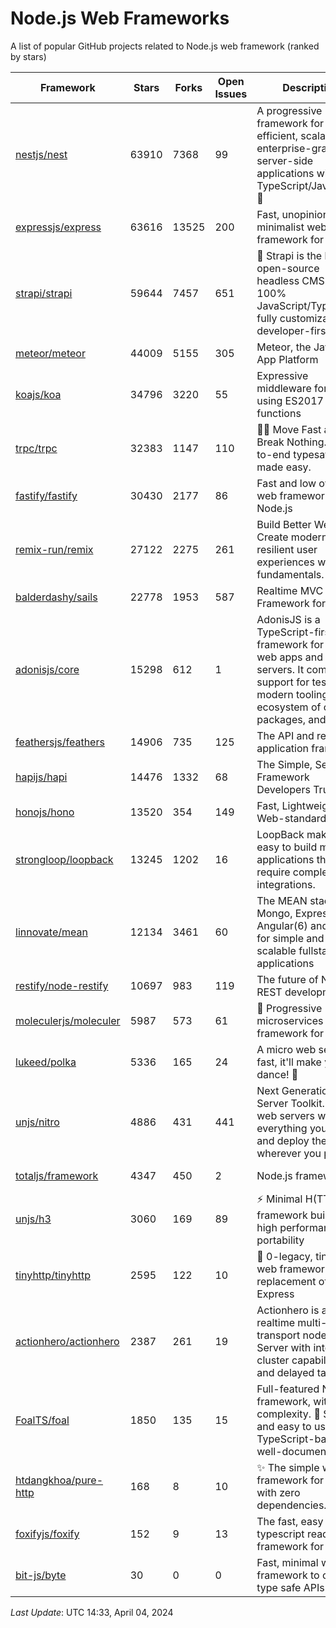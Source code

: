 # Node.js Web Frameworks
A list of popular GitHub projects related to Node.js web framework (ranked by stars)


| Framework | Stars | Forks | Open Issues | Description | Last Update | License |
| --------- | ----- | ----- | ----------- | ----------- | ----------- | ------- |
| [nestjs/nest](https://github.com/nestjs/nest) | 63910 | 7368 | 99 | A progressive Node.js framework for building efficient, scalable, and enterprise-grade server-side applications with TypeScript/JavaScript 🚀 | March 28, 2024 | MIT License |
| [expressjs/express](https://github.com/expressjs/express) | 63616 | 13525 | 200 | Fast, unopinionated, minimalist web framework for node. | April 04, 2024 | MIT License |
| [strapi/strapi](https://github.com/strapi/strapi) | 59644 | 7457 | 651 | 🚀 Strapi is the leading open-source headless CMS. It’s 100% JavaScript/TypeScript, fully customizable and developer-first. | April 04, 2024 | Other |
| [meteor/meteor](https://github.com/meteor/meteor) | 44009 | 5155 | 305 | Meteor, the JavaScript App Platform | April 02, 2024 | Other |
| [koajs/koa](https://github.com/koajs/koa) | 34796 | 3220 | 55 | Expressive middleware for node.js using ES2017 async functions | March 30, 2024 | MIT License |
| [trpc/trpc](https://github.com/trpc/trpc) | 32383 | 1147 | 110 | 🧙‍♀️  Move Fast and Break Nothing. End-to-end typesafe APIs made easy.  | April 03, 2024 | MIT License |
| [fastify/fastify](https://github.com/fastify/fastify) | 30430 | 2177 | 86 | Fast and low overhead web framework, for Node.js | April 03, 2024 | Other |
| [remix-run/remix](https://github.com/remix-run/remix) | 27122 | 2275 | 261 | Build Better Websites. Create modern, resilient user experiences with web fundamentals. | April 02, 2024 | MIT License |
| [balderdashy/sails](https://github.com/balderdashy/sails) | 22778 | 1953 | 587 | Realtime MVC Framework for Node.js | March 15, 2024 | MIT License |
| [adonisjs/core](https://github.com/adonisjs/core) | 15298 | 612 | 1 | AdonisJS is a TypeScript-first web framework for building web apps and API servers. It comes with support for testing, modern tooling, an ecosystem of official packages, and more. | March 31, 2024 | MIT License |
| [feathersjs/feathers](https://github.com/feathersjs/feathers) | 14906 | 735 | 125 | The API and real-time application framework | March 13, 2024 | MIT License |
| [hapijs/hapi](https://github.com/hapijs/hapi) | 14476 | 1332 | 68 | The Simple, Secure Framework Developers Trust | April 03, 2024 | Other |
| [honojs/hono](https://github.com/honojs/hono) | 13520 | 354 | 149 | Fast, Lightweight, Web-standards | April 03, 2024 | MIT License |
| [strongloop/loopback](https://github.com/strongloop/loopback) | 13245 | 1202 | 16 | LoopBack makes it easy to build modern applications that require complex integrations. | March 06, 2021 | Other |
| [linnovate/mean](https://github.com/linnovate/mean) | 12134 | 3461 | 60 | The MEAN stack uses Mongo, Express, Angular(6) and Node for simple and scalable fullstack js applications | July 09, 2023 |  |
| [restify/node-restify](https://github.com/restify/node-restify) | 10697 | 983 | 119 | The future of Node.js REST development | January 27, 2024 | MIT License |
| [moleculerjs/moleculer](https://github.com/moleculerjs/moleculer) | 5987 | 573 | 61 | :rocket: Progressive microservices framework for Node.js | April 02, 2024 | MIT License |
| [lukeed/polka](https://github.com/lukeed/polka) | 5336 | 165 | 24 | A micro web server so fast, it'll make you dance! :dancers: | January 21, 2024 | MIT License |
| [unjs/nitro](https://github.com/unjs/nitro) | 4886 | 431 | 441 | Next Generation Server Toolkit. Create web servers with everything you need and deploy them wherever you prefer. | April 04, 2024 | MIT License |
| [totaljs/framework](https://github.com/totaljs/framework) | 4347 | 450 | 2 | Node.js framework | March 22, 2024 | Other |
| [unjs/h3](https://github.com/unjs/h3) | 3060 | 169 | 89 | ⚡️ Minimal H(TTP) framework built for high performance and portability  | March 23, 2024 | MIT License |
| [tinyhttp/tinyhttp](https://github.com/tinyhttp/tinyhttp) | 2595 | 122 | 10 | 🦄 0-legacy, tiny & fast web framework as a replacement of Express | March 22, 2024 | MIT License |
| [actionhero/actionhero](https://github.com/actionhero/actionhero) | 2387 | 261 | 19 | Actionhero is a realtime multi-transport nodejs API Server with integrated cluster capabilities and delayed tasks | March 16, 2024 | Apache License 2.0 |
| [FoalTS/foal](https://github.com/FoalTS/foal) | 1850 | 135 | 15 | Full-featured Node.js framework, with no complexity. 🚀 Simple and easy to use, TypeScript-based and well-documented. | November 05, 2023 | MIT License |
| [htdangkhoa/pure-http](https://github.com/htdangkhoa/pure-http) | 168 | 8 | 10 | ✨ The simple web framework for Node.js with zero dependencies. | March 03, 2024 | MIT License |
| [foxifyjs/foxify](https://github.com/foxifyjs/foxify) | 152 | 9 | 13 | The fast, easy to use & typescript ready web framework for Node.js | June 24, 2023 | MIT License |
| [bit-js/byte](https://github.com/bit-js/byte) | 30 | 0 | 0 | Fast, minimal web framework to create type safe APIs | April 03, 2024 |  |

*Last Update*: UTC 14:33, April 04, 2024